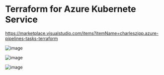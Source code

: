 # Terraform for Azure Kubernete Service


https://marketplace.visualstudio.com/items?itemName=charleszipp.azure-pipelines-tasks-terraform

![image](https://user-images.githubusercontent.com/84455469/130920833-e0990eeb-be72-4dcc-8964-9d22e6465907.png)

![image](https://user-images.githubusercontent.com/84455469/130919106-bb1d64a9-804d-4a60-a1e2-cb37de09daf8.png)

![image](https://user-images.githubusercontent.com/84455469/130920226-14faf9d2-acf6-433c-992f-3a8256991817.png)

